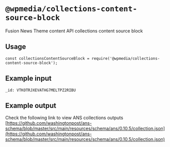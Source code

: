 # `@wpmedia/collections-content-source-block`

Fusion News Theme content API collections content source block

## Usage

```
const collectionsContentSourceBlock = require('@wpmedia/collections-content-source-block');
```

## Example input
```
_id: VTKOTRJXEVATHG7MELTPZ2RIBU
```

## Example output
Check the following link to view ANS collections outputs
[https://github.com/washingtonpost/ans-schema/blob/master/src/main/resources/schema/ans/0.10.5/collection.json](https://github.com/washingtonpost/ans-schema/blob/master/src/main/resources/schema/ans/0.10.5/collection.json)